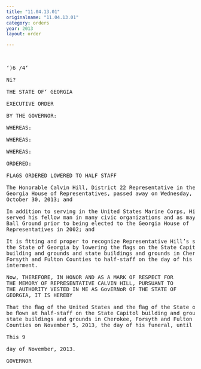 ```yaml
---
title: "11.04.13.01"
originalname: "11.04.13.01"
category: orders
year: 2013
layout: order

---
```

<pre>
   

‘)6 /4‘

Ni?

THE STATE OF‘ GEORGIA

EXECUTIVE ORDER

BY THE GOVERNOR:

WHEREAS:

WHEREAS:

WHEREAS:

ORDERED:

FLAGS ORDERED LOWERED TO HALF STAFF

The Honorable Calvin Hill, District 22 Representative in the
Georgia House of Representatives, passed away on Wednesday,
October 30, 2013; and

In addition to serving in the United States Marine Corps, Hill also
served his fellow man in many civic organizations and as mayor of
Ball Ground prior to being elected to the Georgia House of
Representatives in 2002; and

It is ﬁtting and proper to recognize Representative Hill’s service to
the State of Georgia by lowering the ﬂags on the State Capitol
building and grounds and state buildings and grounds in Cherokee,
Forsyth and Fulton Counties to half-staff on the day of his
interment.

Now, THEREFORE, IN HONOR AND AS A MARK OF RESPECT FOR
THE MEMORY OF REPRESENTATIVE CALVIN HILL, PURSUANT TO
THE AUTHORITY VESTED IN ME AS GovERNoR OF THE STATE OF
GEORGIA, IT IS HEREBY

That the ﬂag of the United States and the ﬂag of the State of Georgia
be ﬂown at half-staff on the State Capitol building and grounds and
state buildings and grounds in Cherokee, Forsyth and Fulton
Counties on November 5, 2013, the day of his funeral, until sunset.

This 9

day of November, 2013.

GOVERNOR

</pre>
